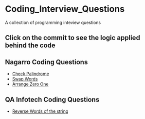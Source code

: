 # Coding_Interview_Questions
A collection of programming inteview questions

## Click on the commit to see the logic applied behind the code

## Nagarro Coding Questions
  + [Check Palindrome](https://github.com/VikasViki/Coding_Interview_Questions/blob/master/Check%20Palindrome.py)
  + [Swap Words](https://github.com/VikasViki/Coding_Interview_Questions/blob/master/Swap_words.py)
  + [Arrange Zero One](https://github.com/VikasViki/Coding_Interview_Questions/blob/master/Arrage_Zero_One.py)

## QA Infotech Coding Questions
  + [Reverse Words of the string](https://github.com/VikasViki/Coding_Interview_Questions/blob/master/Reverse%20Words%20of%20the%20string.py)
